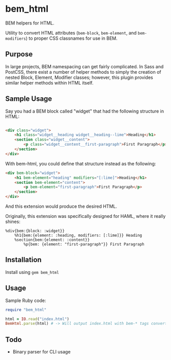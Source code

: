# bem_html

BEM helpers for HTML.

Utility to convert HTML attributes (`bem-block`, `bem-element`, and `bem-modifiers`) to proper CSS classnames for use in BEM.

## Purpose

In large projects, BEM namespacing can get fairly complicated. In Sass and PostCSS, there exist a number of helper methods to simply the creation of nested Block, Element, Modifier classes; however, this plugin provides similar helper methods within HTML itself.

## Sample Usage

Say you had a BEM block called "widget" that had the following structure in HTML:

~~~html

<div class="widget">
	<h1 class="widget__heading widget__heading--lime">Heading</h1>
	<section class="widget__content">
		<p class="widget__content__first-paragraph">First Paragraph</p>
	</section>
</div>
~~~

With bem-html, you could define that structure instead as the following:

~~~html
<div bem-block="widget">
	<h1 bem-element="heading" modifiers="[:lime]">Heading</h1>
	<section bem-element="content">
		<p bem-element="first-paragraph">First Paragraph</p>
	</section>
</div>
~~~

And this extension would produce the desired HTML.

Originally, this extension was specifically designed for HAML, where it really shines:

~~~haml
%div{bem:{block: :widget}}
	%h1{bem:{element: :heading, modifiers: [:lime]}} Heading
	%section{bem:{element: :content}}
		%p{bem: {element: "first-paragraph"}} First Paragraph
~~~

## Installation

Install using `gem bem_html`

## Usage

Sample Ruby code:

~~~ ruby
require "bem_html"

html = IO.read("index.html")
BemHtml.parse(html) # -> Will output index.html with bem-* tags converted to CSS names
~~~

## Todo

* Binary parser for CLI usage